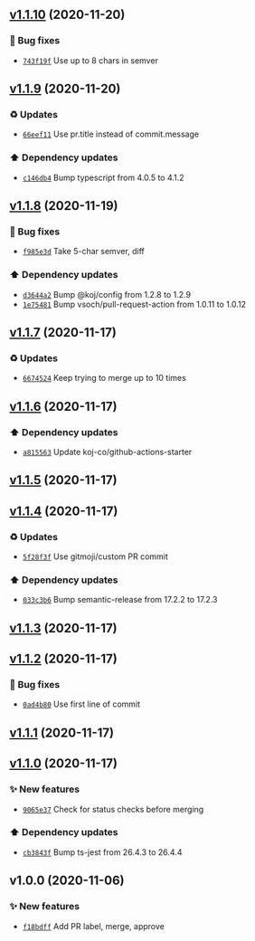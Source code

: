 ## [v1.1.10](https://github.com/koj-co/dependabot-pr-action/compare/v1.1.9...v1.1.10) (2020-11-20)

### 🐛 Bug fixes

- [`743f19f`](https://github.com/koj-co/dependabot-pr-action/commit/743f19f)  Use up to 8 chars in semver

## [v1.1.9](https://github.com/koj-co/dependabot-pr-action/compare/v1.1.8...v1.1.9) (2020-11-20)

### ♻️ Updates

- [`66eef11`](https://github.com/koj-co/dependabot-pr-action/commit/66eef11)  Use pr.title instead of commit.message

### ⬆️ Dependency updates

- [`c146db4`](https://github.com/koj-co/dependabot-pr-action/commit/c146db4)  Bump typescript from 4.0.5 to 4.1.2

## [v1.1.8](https://github.com/koj-co/dependabot-pr-action/compare/v1.1.7...v1.1.8) (2020-11-19)

### 🐛 Bug fixes

- [`f985e3d`](https://github.com/koj-co/dependabot-pr-action/commit/f985e3d)  Take 5-char semver, diff

### ⬆️ Dependency updates

- [`d3644a2`](https://github.com/koj-co/dependabot-pr-action/commit/d3644a2)  Bump @koj/config from 1.2.8 to 1.2.9
- [`1e75481`](https://github.com/koj-co/dependabot-pr-action/commit/1e75481)  Bump vsoch/pull-request-action from 1.0.11 to 1.0.12

## [v1.1.7](https://github.com/koj-co/dependabot-pr-action/compare/v1.1.6...v1.1.7) (2020-11-17)

### ♻️ Updates

- [`6674524`](https://github.com/koj-co/dependabot-pr-action/commit/6674524)  Keep trying to merge up to 10 times

## [v1.1.6](https://github.com/koj-co/dependabot-pr-action/compare/v1.1.5...v1.1.6) (2020-11-17)

### ⬆️ Dependency updates

- [`a815563`](https://github.com/koj-co/dependabot-pr-action/commit/a815563)  Update koj-co/github-actions-starter

## [v1.1.5](https://github.com/koj-co/dependabot-pr-action/compare/v1.1.4...v1.1.5) (2020-11-17)

## [v1.1.4](https://github.com/koj-co/dependabot-pr-action/compare/v1.1.3...v1.1.4) (2020-11-17)

### ♻️ Updates

- [`5f28f3f`](https://github.com/koj-co/dependabot-pr-action/commit/5f28f3f)  Use gitmoji/custom PR commit

### ⬆️ Dependency updates

- [`033c3b6`](https://github.com/koj-co/dependabot-pr-action/commit/033c3b6)  Bump semantic-release from 17.2.2 to 17.2.3

## [v1.1.3](https://github.com/koj-co/dependabot-pr-action/compare/v1.1.2...v1.1.3) (2020-11-17)

## [v1.1.2](https://github.com/koj-co/dependabot-pr-action/compare/v1.1.1...v1.1.2) (2020-11-17)

### 🐛 Bug fixes

- [`0ad4b80`](https://github.com/koj-co/dependabot-pr-action/commit/0ad4b80)  Use first line of commit

## [v1.1.1](https://github.com/koj-co/dependabot-pr-action/compare/v1.1.0...v1.1.1) (2020-11-17)

## [v1.1.0](https://github.com/koj-co/dependabot-pr-action/compare/v1.0.0...v1.1.0) (2020-11-17)

### ✨ New features

- [`9065e37`](https://github.com/koj-co/dependabot-pr-action/commit/9065e37)  Check for status checks before merging

### ⬆️ Dependency updates

- [`cb3843f`](https://github.com/koj-co/dependabot-pr-action/commit/cb3843f)  Bump ts-jest from 26.4.3 to 26.4.4

## v1.0.0 (2020-11-06)

### ✨ New features

- [`f18bdff`](https://github.com/koj-co/dependabot-pr-action/commit/f18bdff)  Add PR label, merge, approve
